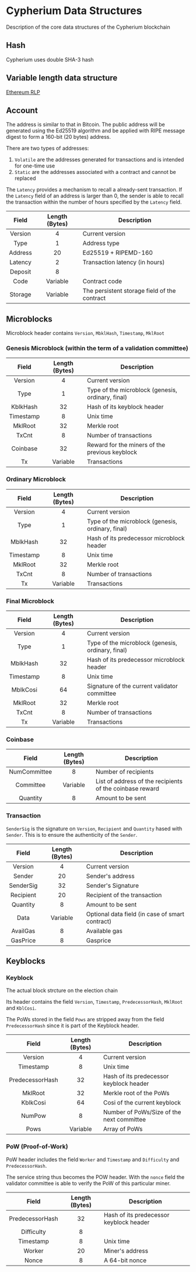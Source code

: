 # Cypherium Data Structures

Description of the core data structures of the Cypherium blockchain

## Hash
Cypherium uses double SHA-3 hash

## Variable length data structure
[Ethereum RLP](https://github.com/ethereum/wiki/wiki/RLP)

## Account
The address is similar to that in Bitcoin. The public address will be generated 
using the Ed25519 algorithm and be applied with RIPE message digest to form a 
160-bit (20 bytes) address. 

There are two types of addresses:
1. `Volatile` are the addresses generated for transactions and is intended for one-time use
2. `Static` are the addresses associated with a contract and cannot be replaced

The `Latency` provides a mechanism to recall a already-sent transaction. If the `Latency` field
of an address is larger than 0, the sender is able to recall the transaction within the number 
of hours specified by the `Latency` field.

Field           |Length (Bytes)|Description
:--------------:|:------------:|------------------
Version         |4             |Current version
Type            |1             |Address type 
Address         |20            |Ed25519 + RIPEMD-160
Latency         |2             |Transaction latency (in hours)
Deposit         |8             |
Code            |Variable      |Contract code
Storage         |Variable      |The persistent storage field of the contract

## Microblocks
Microblock header contains `Version`, `MbklHash`, `Timestamp`, `MklRoot`

### Genesis Microblock (within the term of a validation committee)
Field           |Length (Bytes)|Description
:--------------:|:------------:|------------------
Version         |4             |Current version
Type            |1             |Type of the microblock (genesis, ordinary, final)
KblkHash        |32            |Hash of its keyblock header
Timestamp       |8             |Unix time
MklRoot         |32            |Merkle root
TxCnt           |8             |Number of transactions
Coinbase        |32            |Reward for the miners of the previous keyblock
Tx              |Variable      |Transactions

### Ordinary Microblock
Field           |Length (Bytes)|Description
:--------------:|:------------:|------------------
Version         |4             |Current version
Type            |1             |Type of the microblock (genesis, ordinary, final)
MblkHash        |32            |Hash of its predecessor microblock header
Timestamp       |8             |Unix time
MklRoot         |32            |Merkle root
TxCnt           |8             |Number of transactions
Tx              |Variable      |Transactions

### Final Microblock
Field           |Length (Bytes)|Description
:--------------:|:------------:|------------------
Version         |4             |Current version
Type            |1             |Type of the microblock (genesis, ordinary, final)
MblkHash        |32            |Hash of its predecessor microblock header
Timestamp       |8             |Unix time
MblkCosi        |64            |Signature of the current validator committee
MklRoot         |32            |Merkle root
TxCnt           |8             |Number of transactions
Tx              |Variable      |Transactions

### Coinbase
Field           |Length (Bytes)|Description
:--------------:|:------------:|------------------
NumCommittee    |8             |Number of recipients
Committee       |Variable      |List of address of the recipients of the coinbase reward
Quantity        |8             |Amount to be sent

### Transaction
`SenderSig` is the signature on `Version`, `Recipient` and `Quantity` hased with 
`Sender`. This is to ensure the authenticity of the `Sender`.

Field           |Length (Bytes)|Description
:--------------:|:------------:|------------------
Version         |4             |Current version
Sender          |20            |Sender's address
SenderSig       |32            |Sender's Signature
Recipient       |20            |Recipient of the transaction
Quantity        |8             |Amount to be sent
Data            |Variable      |Optional data field (in case of smart contract)
AvailGas        |8             |Available gas 
GasPrice        |8             |Gasprice

## Keyblocks

### Keyblock
The actual block strcture on the election chain

Its header contains the field `Version`, `Timestamp`, `PredecessorHash`, `MklRoot` 
and `KblCosi`.

The PoWs stored in the field `Pows` are stripped away from the field 
`PredecessorHash` since it is part of the Keyblock header.

Field           |Length (Bytes)|Description
:--------------:|:------------:|------------------
Version         |4             |Current version
Timestamp       |8             |Unix time
PredecessorHash |32            |Hash of its predecessor keyblock header 
MklRoot         |32            |Merkle root of the PoWs
KblkCosi        |64            |Cosi of the current keyblock
NumPow          |8             |Number of PoWs/Size of the next committee
Pows            |Variable      |Array of PoWs

### PoW (Proof-of-Work)
PoW header includes the field `Worker` and `Timestamp` and `Difficulty`
and `PredecessorHash`.

The service string thus becomes the POW header. With the `nonce` field 
the validator committee is able to verify the PoW of this particular miner.

Field           |Length (Bytes)|Description
:--------------:|:------------:|------------------
PredecessorHash |32            |Hash of its predecessor keyblock  header 
Difficulty      |8             |
Timestamp       |8             |Unix time
Worker          |20            |Miner's address
Nonce           |8             |A 64-bit nonce
